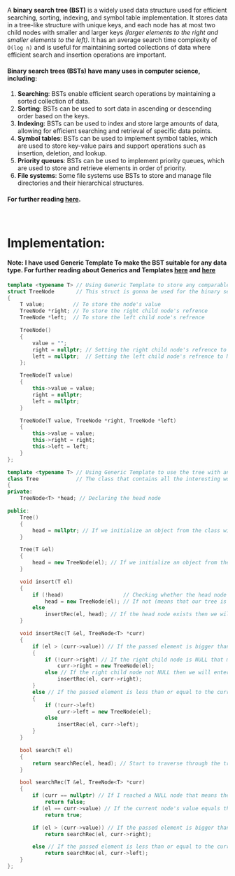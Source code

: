 A **binary search tree (BST)** is a widely used data structure used for efficient searching, sorting, indexing, and symbol table implementation. It stores data in a tree-like structure with unique keys, and each node has at most two child nodes with smaller and larger keys *(larger elements to the right and smaller elements to the left)*. It has an average search time complexity of `O(log n)` and is useful for maintaining sorted collections of data where efficient search and insertion operations are important.

#### Binary search trees (BSTs) have many uses in computer science, including:
1. **Searching**: BSTs enable efficient search operations by maintaining a sorted collection of data.
2. **Sorting**: BSTs can be used to sort data in ascending or descending order based on the keys. 
3. **Indexing**: BSTs can be used to index and store large amounts of data, allowing for efficient searching and retrieval of specific data points.
4. **Symbol tables**: BSTs can be used to implement symbol tables, which are used to store key-value pairs and support operations such as insertion, deletion, and lookup.
5. **Priority queues**: BSTs can be used to implement priority queues, which are used to store and retrieve elements in order of priority.
6. **File systems**: Some file systems use BSTs to store and manage file directories and their hierarchical structures.

#### For further reading [here](https://www.geeksforgeeks.org/binary-search-tree-data-structure/).
</br>



#  Implementation:
#### Note: I have used Generic Template To make the BST suitable for any data type. For further reading about Generics and Templates [here](https://www.geeksforgeeks.org/generics-in-c/) and [here](https://www.geeksforgeeks.org/templates-cpp/)
```cpp
template <typename T> // Using Generic Template to store any comparable data type in the value variable
struct TreeNode       // This struct is gonna be used for the binary search tree nodes
{
    T value;         // To store the node's value
    TreeNode *right; // To store the right child node's refrence
    TreeNode *left;  // To store the left child node's refrence

    TreeNode()
    {
        value = "";
        right = nullptr; // Setting the right child node's refrence to NULL to know in the future there is no right child
        left = nullptr;  // Setting the left child node's refrence to NULL to know in the future there is no left child
    };

    TreeNode(T value)
    {
        this->value = value;
        right = nullptr;
        left = nullptr;
    }

    TreeNode(T value, TreeNode *right, TreeNode *left)
    {
        this->value = value;
        this->right = right;
        this->left = left;
    }
};

template <typename T> // Using Generic Template to use the tree with any comparable datatype
class Tree            // The class that contains all the interesting work :)
{
private:
    TreeNode<T> *head; // Declaring the head node

public:
    Tree()
    {
        head = nullptr; // If we initialize an object from the class without passing starting value we will set the head node to NULL
    }

    Tree(T &el)
    {
        head = new TreeNode(el); // If we initialize an object from the class passing starting value we will set the head node to a new node which its value is the passed value
    }

    void insert(T el)
    {
        if (!head)                   // Checking whether the head node exists or not
            head = new TreeNode(el); // If not (means that our tree is empty) then we will set the head node to a new node with the passed element
        else
            insertRec(el, head); // If the head node exists then we will have to traverse through the tree to find the right place for our passed element
    }

    void insertRec(T &el, TreeNode<T> *curr)
    {
        if (el > (curr->value)) // If the passed element is bigger than the current node's value, Then we will go to the right branch
        {
            if (!curr->right) // If the right child node is NULL that means it is the intended node to insert our element
                curr->right = new TreeNode(el);
            else // If the right child node not NULL then we will enter it to continue traversing
                insertRec(el, curr->right);
        }
        else // If the passed element is less than or equal to the current node's value, Then we will go to the left branch
        {
            if (!curr->left)
                curr->left = new TreeNode(el);
            else
                insertRec(el, curr->left);
        }
    }

    bool search(T el)
    {
        return searchRec(el, head); // Start to traverse through the tree to find the intended value
    }

    bool searchRec(T &el, TreeNode<T> *curr)
    {
        if (curr == nullptr) // If I reached a NULL node that means the intended value does not exist, Thus we will return false
            return false;
        if (el == curr->value) // If the current node's value equals the intended value we will stop traversing and return true
            return true;

        if (el > (curr->value)) // If the passed element is bigger than the current node's value, Then we will go to the right branch
            return searchRec(el, curr->right);

        else // If the passed element is less than or equal to the current node's value, Then we will go to the left branch
            return searchRec(el, curr->left);
    }
};
```
